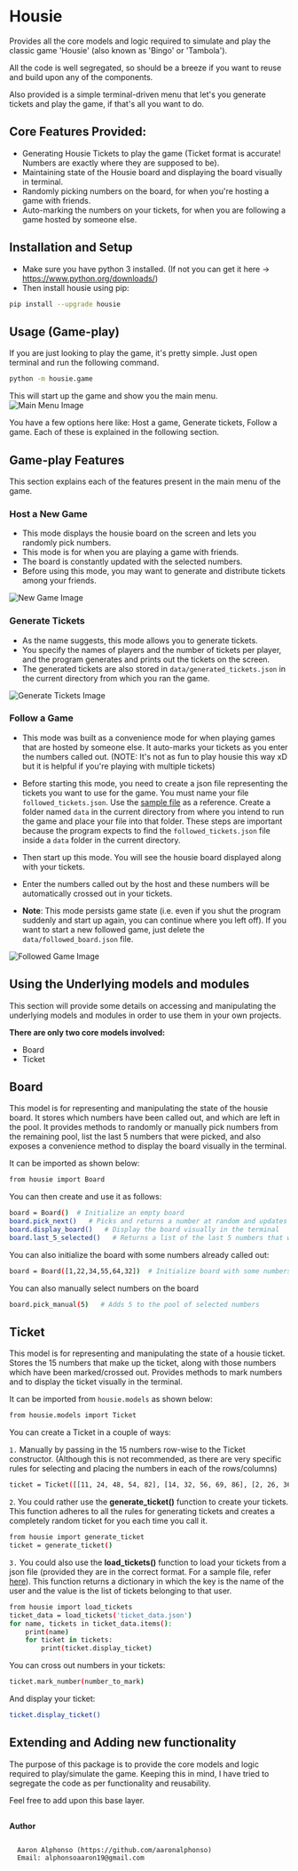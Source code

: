 # Housie
Provides all the core models and logic required to simulate and play the classic game 'Housie' (also known as 'Bingo' or 'Tambola'). 

All the code is well segregated, so should be a breeze if you want to
reuse and build upon any of the components.
 
Also provided is a simple terminal-driven menu that let's you generate tickets and play the game, 
if that's all you want to do.


## Core Features Provided:

* Generating Housie Tickets to play the game (Ticket format is accurate! Numbers are exactly where they are supposed to be).
* Maintaining state of the Housie board and displaying the board visually in terminal.
* Randomly picking numbers on the board, for when you're hosting a game with friends.
* Auto-marking the numbers on your tickets, for when you are following a game hosted by someone else.


## Installation and Setup

* Make sure you have python 3 installed. (If not you can get it here -> https://www.python.org/downloads/)  
* Then install housie using pip:
```bash
pip install --upgrade housie
```

## Usage (Game-play)

If you are just looking to play the game, it's pretty simple. Just open terminal and run the following command.

```bash
python -m housie.game
```
This will start up the game and show you the main menu. 
![Main Menu Image](images/main_menu.png)

You have a few options here like: Host a game, Generate tickets, Follow a game.
Each of these is explained in the following section.


## Game-play Features 
This section explains each of the features present in the main menu of the game.

### Host a New Game 
* This mode displays the housie board on the screen and lets you randomly pick numbers.
* This mode is for when you are playing a game with friends. 
* The board is constantly updated with the selected numbers. 
* Before using this mode, you may want to generate 
and distribute tickets among your friends. 

![New Game Image](images/new_game3.png)


### Generate Tickets
* As the name suggests, this mode allows you to generate tickets. 
* You specify the names of players and the number of tickets per player, and the program generates and prints 
out the tickets on the screen.
* The generated tickets are also stored in `data/generated_tickets.json` in the current directory from 
which you ran the game.

![Generate Tickets Image](images/generate_tickets.png)

### Follow a Game
* This mode was built as a convenience mode for when playing games that are hosted by someone else. 
It auto-marks your tickets as you enter the numbers called out. (NOTE: It's not as fun to play housie this way xD but 
it is helpful if you're playing with multiple tickets)
* Before starting this mode, you need to create a json file representing the tickets you want to use for the game. 
You must name your file `followed_tickets.json`. Use the [sample file](data/followed_tickets.example.json) as a 
reference. Create a folder named `data` in the current directory from where you intend to run the game and place your 
file into that folder. These steps are important because
the program expects to find the `followed_tickets.json` file inside a `data` folder in the current directory.
 
* Then start up this mode. You will see the housie board displayed along with your tickets.
* Enter the numbers called out by the host and these numbers will be automatically crossed out in your tickets.
* **Note**: This mode persists game state (i.e. even if you shut the program suddenly and start up again, you can 
continue where you left off). If you want to start a new followed game, just delete the `data/followed_board.json` file.

![Followed Game Image](images/followed_game_2.png)


## Using the Underlying models and modules
This section will provide some details on accessing and manipulating the underlying models and modules in 
order to use them in your own projects. 

**There are only two core models involved:**
* Board
* Ticket

## Board
This model is for representing and manipulating the state of the housie board. It stores which numbers have been called 
out, and which are left in the pool. It provides methods to randomly or manually pick numbers from the remaining pool, 
list the last 5 numbers that were picked, and also exposes a convenience method to display the board visually in the 
terminal.

It can be imported as shown below:
```bash
from housie import Board
```
You can then create and use it as follows:
```bash
board = Board()  # Initialize an empty board
board.pick_next()   # Picks and returns a number at random and updates the state of the board
board.display_board()   # Display the board visually in the terminal
board.last_5_selected()   # Returns a list of the last 5 numbers that were selected
```
You can also initialize the board with some numbers already called out:
```bash
board = Board([1,22,34,55,64,32])  # Initialize board with some numbers called out
```
You can also manually select numbers on the board
```bash
board.pick_manual(5)   # Adds 5 to the pool of selected numbers
```

## Ticket
This model is for representing and manipulating the state of a housie ticket. Stores the 15 numbers that make up 
the ticket, along with those numbers which have been marked/crossed out. Provides methods to mark numbers and 
to display the ticket visually in the terminal.

It can be imported from `housie.models` as shown below:
```bash
from housie.models import Ticket
```
You can create a Ticket in a couple of ways:

`1.` Manually by passing in the 15 numbers row-wise to the Ticket constructor. (Although this is not recommended, as 
there are very specific rules for selecting and placing the numbers in each of the rows/columns) 
```bash
ticket = Ticket([[11, 24, 48, 54, 82], [14, 32, 56, 69, 86], [2, 26, 36, 59, 73]])
```
`2`. You could rather use the **generate_ticket()** function to create your tickets. This function adheres
to all the rules for generating tickets and creates a completely random ticket for you each time you call it.
```bash
from housie import generate_ticket
ticket = generate_ticket()
```
`3.` You could also use the **load_tickets()** function to load your tickets from a json file (provided they are in the 
correct format. For a sample file, refer [here](data/followed_tickets.example.json)). This function returns a 
dictionary in which the key is the name of the user and the value is the list of tickets belonging to that user.
```bash
from housie import load_tickets
ticket_data = load_tickets('ticket_data.json')
for name, tickets in ticket_data.items():
    print(name)
    for ticket in tickets:
        print(ticket.display_ticket)
```

You can cross out numbers in your tickets:
```bash
ticket.mark_number(number_to_mark)
```

And display your ticket:
```bash
ticket.display_ticket()
```


## Extending and Adding new functionality
The purpose of this package is to provide the core models and logic required to play/simulate the game. 
Keeping this in mind, I have tried to segregate the code as per functionality and reusability. 

Feel free to add upon this base layer.
##

**Author**

```

  Aaron Alphonso (https://github.com/aaronalphonso)
  Email: alphonsoaaron19@gmail.com
  
``` 
